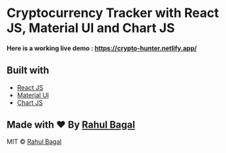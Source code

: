 # Cryptocurrency Tracker with React JS, Material UI and Chart JS

#### Here is a working live demo : https://crypto-hunter.netlify.app/

## Built with

- [React JS](https://reactjs.org/)
- [Material UI](https://v4.mui.com/)
- [Chart JS](https://reactchartjs.github.io/react-chartjs-2/#/)

## Made with ♥ By [Rahul Bagal](https://www.linkedin.com/in/rb12/)

MIT © [Rahul Bagal ](https://github.com/rahul3002)
